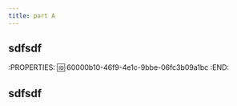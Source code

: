 ```yaml
---
title: part A
---
```


## sdfsdf
:PROPERTIES:
:id: 60000b10-46f9-4e1c-9bbe-06fc3b09a1bc
:END:
## sdfsdf
##
